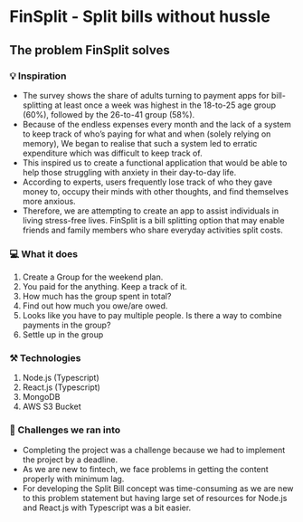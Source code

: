 # FinSplit - Split bills without hussle

## The problem FinSplit solves

### 💡 Inspiration

-   The survey shows the share of adults turning to payment apps for bill-splitting at least once a week was highest in the 18-to-25 age group (60%), followed by the 26-to-41 group (58%).
-   Because of the endless expenses every month and the lack of a system to keep track of who’s paying for what and when (solely relying on memory), We began to realise that such a system led to erratic expenditure which was difficult to keep track of.
-   This inspired us to create a functional application that would be able to help those struggling with anxiety in their day-to-day life.
-   According to experts, users frequently lose track of who they gave money to, occupy their minds with other thoughts, and find themselves more anxious.
-   Therefore, we are attempting to create an app to assist individuals in living stress-free lives. FinSplit is a bill splitting option that may enable friends and family members who share everyday activities split costs.

### 💻 What it does

1. Create a Group for the weekend plan.
2. You paid for the anything. Keep a track of it.
3. How much has the group spent in total?
4. Find out how much you owe/are owed.
5. Looks like you have to pay multiple people. Is there a way to combine payments in the group?
6. Settle up in the group

### ⚒️ Technologies

1. Node.js (Typescript)
2. React.js (Typescript)
3. MongoDB
4. AWS S3 Bucket

### 🐞 Challenges we ran into

-   Completing the project was a challenge because we had to implement the project by a deadline.
-   As we are new to fintech, we face problems in getting the content properly with minimum lag.
-   For developing the Split Bill concept was time-consuming as we are new to this problem statement but having large set of resources for Node.js and React.js with Typescript was a bit easier.
